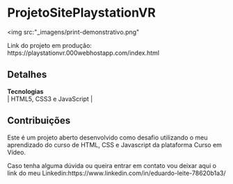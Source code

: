 # ProjetoSitePlaystationVR

<img src:"_imagens/print-demonstrativo.png"

<div>
  <p>Link do projeto em produção: https://playstationvr.000webhostapp.com/index.html </p>
</div>
    
## Detalhes
**Tecnologias**<br>
| HTML5, CSS3 e JavaScript | 


## Contribuições

<p>Este é um projeto aberto desenvolvido como desafio utilizando o meu aprendizado do curso de HTML, CSS e Javascript da plataforma Curso em Vídeo.</p>

<p>Caso tenha alguma dúvida ou queira entrar em contato vou deixar aqui o link do meu Linkedin:https://www.linkedin.com/in/eduardo-leite-78620b1a3/ </p>
